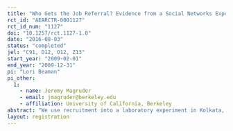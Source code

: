 ```yaml
---
title: "Who Gets the Job Referral? Evidence from a Social Networks Experiment"
rct_id: "AEARCTR-0001127"
rct_id_num: "1127"
doi: "10.1257/rct.1127-1.0"
date: "2016-08-03"
status: "completed"
jel: "C91, D12, O12, Z13"
start_year: "2009-02-01"
end_year: "2009-12-31"
pi: "Lori Beaman"
pi_other:
  1:
    - name: Jeremy Magruder
    - email: jmagruder@berkeley.edu
    - affiliation: University of California, Berkeley
abstract: "We use recruitment into a laboratory experiment in Kolkata, India to analyze how job networks select individuals for employment opportunities. We present evidence that individuals face a tradeoff between choosing the most qualified individual for the job and the individual who is ideal from the perspective of their social network. The experiment allows randomly selected subjects to refer members of their social networks to subsequent rounds of the experiment and varies the incentive schemes offered to these participants. We find that when faced with performance pay, individuals are more likely to refer co-workers and less likely to refer family members. High ability participants who are offered performance pay recruit referrals who perform significantly better on a cognitive ability task and also prove to be more reliable as evidenced by their choices in the trust game and performance on an effort task."
layout: registration
---
```


